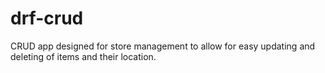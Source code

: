 # drf-crud

CRUD app designed for store management to allow for easy updating and deleting of items and their location.

